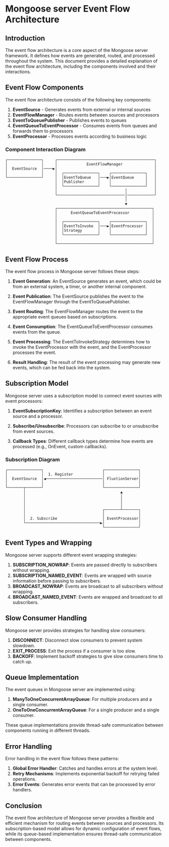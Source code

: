 # Mongoose server Event Flow Architecture

## Introduction

The event flow architecture is a core aspect of the Mongoose server framework. It defines how events are generated, routed, and processed throughout the system. This document provides a detailed explanation of the event flow architecture, including the components involved and their interactions.

## Event Flow Components

The event flow architecture consists of the following key components:

1. **EventSource** - Generates events from external or internal sources
2. **EventFlowManager** - Routes events between sources and processors
3. **EventToQueuePublisher** - Publishes events to queues
4. **EventQueueToEventProcessor** - Consumes events from queues and forwards them to processors
5. **EventProcessor** - Processes events according to business logic

### Component Interaction Diagram

```
┌───────────────┐     ┌───────────────────────────────────────────┐
│               │     │             EventFlowManager              │
│  EventSource  │────▶│                                           │
│               │     │  ┌───────────────┐    ┌───────────────┐   │
└───────────────┘     │  │EventToQueue   │───▶│EventQueue     │   │
                      │  │Publisher      │    │               │   │
                      │  └───────────────┘    └───────────────┘   │
                      │                              │            │
                      └──────────────────────────────│────────────┘
                                                     │
                                                     ▼
                      ┌──────────────────────────────────────────┐
                      │      EventQueueToEventProcessor          │
                      │                                          │
                      │  ┌───────────────┐    ┌───────────────┐  │
                      │  │EventToInvoke  │───▶│EventProcessor │  │
                      │  │Strategy       │    │               │  │
                      │  └───────────────┘    └───────────────┘  │
                      │                                          │
                      └──────────────────────────────────────────┘
```

## Event Flow Process

The event flow process in Mongoose server follows these steps:

1. **Event Generation**: An EventSource generates an event, which could be from an external system, a timer, or another internal component.

2. **Event Publication**: The EventSource publishes the event to the EventFlowManager through the EventToQueuePublisher.

3. **Event Routing**: The EventFlowManager routes the event to the appropriate event queues based on subscriptions.

4. **Event Consumption**: The EventQueueToEventProcessor consumes events from the queue.

5. **Event Processing**: The EventToInvokeStrategy determines how to invoke the EventProcessor with the event, and the EventProcessor processes the event.

6. **Result Handling**: The result of the event processing may generate new events, which can be fed back into the system.

## Subscription Model

Mongoose server uses a subscription model to connect event sources with event processors:

1. **EventSubscriptionKey**: Identifies a subscription between an event source and a processor.

2. **Subscribe/Unsubscribe**: Processors can subscribe to or unsubscribe from event sources.

3. **Callback Types**: Different callback types determine how events are processed (e.g., OnEvent, custom callbacks).

### Subscription Diagram

```
┌───────────────┐                          ┌───────────────┐
│               │  1. Register             │               │
│  EventSource  │◀─────────────────────────│ FluxtionServer│
│               │                          │               │
└───────┬───────┘                          └───────────────┘
        │                                          ▲
        │                                          │
        │                                          │
        │                                          │
        │                                  ┌───────┴───────┐
        │                                  │               │
        │  2. Subscribe                    │ EventProcessor│
        └─────────────────────────────────▶│               │
                                           └───────────────┘
```

## Event Types and Wrapping

Mongoose server supports different event wrapping strategies:

1. **SUBSCRIPTION_NOWRAP**: Events are passed directly to subscribers without wrapping.
2. **SUBSCRIPTION_NAMED_EVENT**: Events are wrapped with source information before passing to subscribers.
3. **BROADCAST_NOWRAP**: Events are broadcast to all subscribers without wrapping.
4. **BROADCAST_NAMED_EVENT**: Events are wrapped and broadcast to all subscribers.

## Slow Consumer Handling

Mongoose server provides strategies for handling slow consumers:

1. **DISCONNECT**: Disconnect slow consumers to prevent system slowdown.
2. **EXIT_PROCESS**: Exit the process if a consumer is too slow.
3. **BACKOFF**: Implement backoff strategies to give slow consumers time to catch up.

## Queue Implementation

The event queues in Mongoose server are implemented using:

1. **ManyToOneConcurrentArrayQueue**: For multiple producers and a single consumer.
2. **OneToOneConcurrentArrayQueue**: For a single producer and a single consumer.

These queue implementations provide thread-safe communication between components running in different threads.

## Error Handling

Error handling in the event flow follows these patterns:

1. **Global Error Handler**: Catches and handles errors at the system level.
2. **Retry Mechanisms**: Implements exponential backoff for retrying failed operations.
3. **Error Events**: Generates error events that can be processed by error handlers.

## Conclusion

The event flow architecture of Mongoose server provides a flexible and efficient mechanism for routing events between sources and processors. Its subscription-based model allows for dynamic configuration of event flows, while its queue-based implementation ensures thread-safe communication between components.